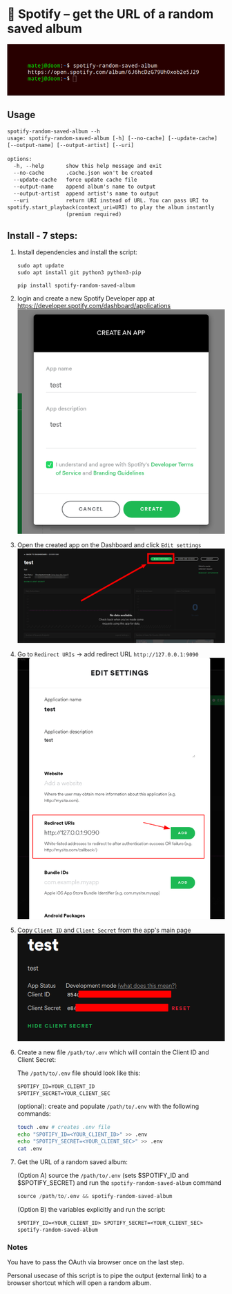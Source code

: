 # 🍃 Spotify – get the URL of a random saved album

<p align="center">
	<img src="pics/2022-09-29-14-00-00.png"></img>
</p>


## Usage

```
spotify-random-saved-album --h
usage: spotify-random-saved-album [-h] [--no-cache] [--update-cache] [--output-name] [--output-artist] [--uri]

options:
  -h, --help       show this help message and exit
  --no-cache       .cache.json won't be created
  --update-cache   force update cache file
  --output-name    append album's name to output
  --output-artist  append artist's name to output
  --uri            return URI instead of URL. You can pass URI to spotify.start_playback(context_uri=URI) to play the album instantly
                   (premium required)
```

## Install - 7 steps:

1. Install dependencies and install the script:
	```
	sudo apt update
	sudo apt install git python3 python3-pip
	```
	```
	pip install spotify-random-saved-album
	```
	
2. login and create a new Spotify Developer app	at https://developer.spotify.com/dashboard/applications
	![](pics/2021-11-14-17-30-46.png)

3. Open the created app on the Dashboard and click `Edit settings`
	![](pics/2022-09-30-17-59.png)

4. Go to `Redirect URIs` -> add redirect URL `http://127.0.0.1:9090`
	![](pics/2021-11-14-17-36-37.png)

5. Copy `Client ID` and `Client Secret` from the app's main page
	![](pics/2021-11-14-17-32-40.png)

6. Create a new file `/path/to/.env` which will contain the Client ID and Client Secret:
	
	The `/path/to/.env` file should look like this:
	```
	SPOTIFY_ID=YOUR_CLIENT_ID
	SPOTIFY_SECRET=YOUR_CLIENT_SEC
	```

    (optional): create and populate `/path/to/.env` with the following commands:
	```bash
	touch .env # creates .env file
	echo "SPOTIFY_ID=<YOUR_CLIENT_ID>" >> .env
	echo "SPOTIFY_SECRET=<YOUR_CLIENT_SEC>" >> .env
	cat .env
	```


7. Get the URL of a random saved album:
   	
	(Option A) source the `/path/to/.env` (sets $SPOTIFY_ID and $SPOTIFY_SECRET) and run the `spotify-random-saved-album` command
	```python
	source /path/to/.env && spotify-random-saved-album
	```
	

	(Option B) the variables explicitly and run the script:
	```
	SPOTIFY_ID=<YOUR_CLIENT_ID> SPOTIFY_SECRET=<YOUR_CLIENT_SEC> spotify-random-saved-album
	```



### Notes

You have to pass the OAuth via browser once on the last step.

Personal usecase of this script is to pipe the output (external link) to a browser shortcut which will open a random album.
